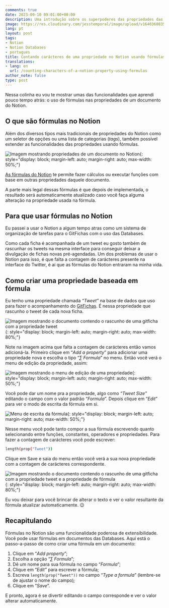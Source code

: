 ```yaml
---
comments: true
date: 2023-09-10 09:01:00+00:00
description: Uma introdução sobre os superpoderes das propriedades das Databases
image: https://res.cloudinary.com/jesstemporal/image/upload/v1640360835/covers/colinha_igmf4s.png
lang: pt
layout: post
tags:
- Notion
- Notion Databases
- portugues
title: Contando carácteres de uma propriedade no Notion usando fórmulas
translations:
- lang: en
  url: /counting-characters-of-a-notion-property-using-formulas
author_note: false
type: post
---
```



Nessa colinha eu vou te mostrar umas das funcionalidades que aprendi pouco tempo atrás: o uso de fórmulas nas propriedades de um documento do Notion.

## O que são fórmulas no Notion

Além dos diversos tipos mais tradicionais de propriedades do Notion como um seletor de opções ou uma lista de categorias (*tags*), também possível extender as funcionalidades das propriedades usando fórmulas.

![Imagem mostrando propriedades de um documento no Notion](https://res.cloudinary.com/jesstemporal/image/upload/v1668779237/notion/properties-blog-post-notion_z7mluh.png){: style="display: block; margin-left: auto; margin-right: auto; max-width: 50%;"}

[As fórmulas do Notion](https://www.notion.so/help/formulas) te permite fazer cálculos ou executar funções com base em outras propriedades daquele documento.

A parte mais legal dessas fórmulas é que depois de implementada, o resultado será automaticamente atualizado caso você faça alguma alteração na propriedade usada na fórmula.

## Para que usar fórmulas no Notion

Eu passei a usar o Notion a algum tempo atras como um sistema de organização de tarefas para o GitFichas com o uso das Databases.

Como cada ficha é acompanhada de um tweet eu gosto também de rascunhar os tweets na mesma interface para conseguir deixar a divulgação de fichas novas pré-agendadas. Um dos problemas de usar o Notion para isso, é que falta a contagem de carácteres presente na  interface do Twitter, é aí que as fórmulas do Notion entraram na minha vida.

## Como criar uma propriedade baseada em fórmula

Eu tenho uma propriedade chamada *“Tweet”* na base de dados que uso para fazer o acompanhamento do [GitFichas](https://gitfichas.com/?utm_source=blog). É nessa propriedade que rascunho o tweet de cada nova ficha.

![Imagem mostrando o documento contendo o rascunho de uma gitficha com a propriedade tweet](https://res.cloudinary.com/jesstemporal/image/upload/v1671234408/notion/document-properties-notion_rihyt1.jpg){: style="display: block; margin-left: auto; margin-right: auto; max-width: 80%;"}

Note na imagem acima que falta a contagem de carácteres então vamos adicioná-la. Primeiro clique em “*Add a property*” para adicionar uma propriedade nova e escolha o tipo “*∑ Formula*” no menu. Então você verá o menu de edição da propriedade, assim:

![Imagem mostrando o menu de edição de uma propriedade](https://res.cloudinary.com/jesstemporal/image/upload/v1671234549/notion/notion-formula-property-edit-menu_fcvz52.jpg){: style="display: block; margin-left: auto; margin-right: auto; max-width: 50%;"}

Você pode dar um nome pra a propriedade, algo como *“Tweet Size”* editando o campo com o valor padrão “*Formula*”. Depois clique em “*Edit*” para ver o modo de escrita da fórmula em si.

![Menu de escrita da fórmula](https://res.cloudinary.com/jesstemporal/image/upload/v1671234769/notion/notion-formula-property-function-length_ou0m3i.png){: style="display: block; margin-left: auto; margin-right: auto; max-width: 50%;"}

Nesse menu você pode tanto compor a sua fórmula escrevendo quanto selecionando entre funções, constantes, operadores e propriedades. Para fazer a contagem de carácteres você pode escrever:

```bash
length(prop("Tweet"))
```

Clique em Save e saia do menu então você verá a sua nova propriedade com a contagem de carácteres correspondente.

![Imagem mostrando o documento contendo o rascunho de uma gitficha com a propriedade tweet e a propriedade de fórmula](https://res.cloudinary.com/jesstemporal/image/upload/v1671236101/notion/documento-ficha-properties-notion-with-formula_tfznyg.png){: style="display: block; margin-left: auto; margin-right: auto; max-width: 80%;"}

Eu vou deixar para você brincar de alterar o texto e ver o valor resultante da fórmula atualizar automaticamente. 😉

## Recapitulando

Fórmulas no Notion são uma funcionalidade poderosa de extensibilidade. Você pode usar fórmulas em documentos das Databases. Aqui está o passo-a-passo de como criar uma fórmula em um documento:

1. Clique em “*Add property*”;
2. Escolha a opção “*∑ Formula*”;
3. Dê um nome para sua fórmula no campo “*Formula*”;
4. Clique em “*Edit”* para escrever a fórmula;
5. Escreva `length(prop("Tweet"))` no campo “*Type a formula*” (lembre-se de ajustar o nome do campo)*;*
6. Clique em “*Save*”.

E pronto, agora é se divertir editando o campo corresponde e ver o valor alterar automaticamente.